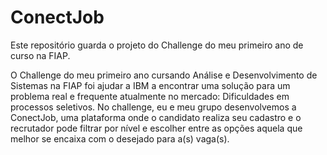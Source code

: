 # ConectJob
Este repositório guarda o projeto do Challenge do meu primeiro ano de curso na FIAP.

O Challenge do meu primeiro ano cursando Análise e Desenvolvimento de Sistemas na FIAP foi ajudar a IBM a encontrar uma solução para um problema real e frequente atualmente no mercado: Dificuldades em processos seletivos. No challenge, eu e meu grupo desenvolvemos a ConectJob, uma plataforma onde o candidato realiza seu cadastro e o recrutador pode filtrar por nível e escolher entre as opções aquela que melhor se encaixa com o desejado para a(s) vaga(s).
